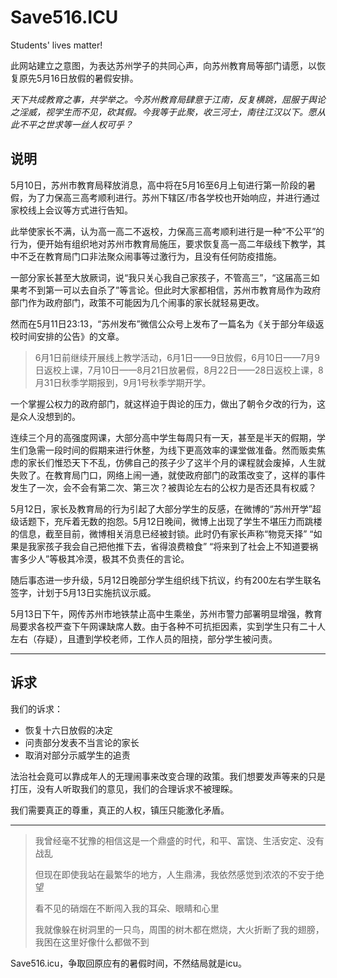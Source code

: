# Save516.ICU
Students' lives matter!


此网站建立之意图，为表达苏州学子的共同心声，向苏州教育局等部门请愿，以恢复原先5月16日放假的暑假安排。

_天下共成教育之事，共学举之。今苏州教育局肆意于江南，反复横跳，屈服于舆论之淫威，视学生而不见，砍其假。今我等于此聚，收三河士，南往江汉以下。愿从此不平之世求等一丝人权可乎？_

## 说明

5月10日，苏州市教育局释放消息，高中将在5月16至6月上旬进行第一阶段的暑假，为了力保高三高考顺利进行。苏州下辖区/市各学校也开始响应，并进行通过家校线上会议等方式进行告知。

此举使家长不满，认为高一高二不返校，力保高三高考顺利进行是一种“不公平”的行为，便开始有组织地对苏州市教育局施压，要求恢复高一高二年级线下教学，其中不乏在教育局门口非法聚众闹事等过激行为，且没有任何防疫措施。

一部分家长甚至大放厥词，说“我只关心我自己家孩子，不管高三”，“这届高三如果考不到第一可以去自杀了”等言论。但此时大家都相信，苏州市教育局作为政府部门作为政府部门，政策不可能因为几个闹事的家长就轻易更改。

然而在5月11日23:13，“苏州发布”微信公众号上发布了一篇名为《关于部分年级返校时间安排的公告》的文章。
> 6月1日前继续开展线上教学活动，6月1日——9日放假，6月10日——7月9日返校上课，7月10日——8月21日放暑假，8月22日——28日返校上课，8月31日秋季学期报到，9月1号秋季学期开学。

一个掌握公权力的政府部门，就这样迫于舆论的压力，做出了朝令夕改的行为，这是众人没想到的。

连续三个月的高强度网课，大部分高中学生每周只有一天，甚至是半天的假期，学生们急需一段时间的假期来进行休整，为线下更高效率的课堂做准备。然而贩卖焦虑的家长们惟恐天下不乱，仿佛自己的孩子少了这半个月的课程就会废掉，人生就失败了。在教育局门口，网络上闹一通，就使政府部门的政策改变了，这样的事件发生了一次，会不会有第二次、第三次？被舆论左右的公权力是否还具有权威？

5月12日，家长及教育局的行为引起了大部分学生的反感，在微博的“苏州开学”超级话题下，充斥着无数的抱怨。5月12日晚间，微博上出现了学生不堪压力而跳楼的信息，截至目前，微博相关消息已经被封锁。此时仍有家长声称“物竞天择” “如果是我家孩子我会自己把他推下去，省得浪费粮食” “将来到了社会上不知道要祸害多少人”等极其冷漠，极其不负责任的言论。

随后事态进一步升级，5月12日晚部分学生组织线下抗议，约有200左右学生联名签字，计划于5月13日实施抗议示威。

5月13日下午，网传苏州市地铁禁止高中生乘坐，苏州市警力部署明显增强，教育局要求各校严查下午网课缺席人数。由于各种不可抗拒因素，实到学生只有二十人左右（存疑），且遭到学校老师，工作人员的阻挠，部分学生被问责。

---
## 诉求
我们的诉求：
- 恢复十六日放假的决定
- 问责部分发表不当言论的家长
- 取消对部分示威学生的追责

法治社会竟可以靠成年人的无理闹事来改变合理的政策。我们想要发声等来的只是打压，没有人听取我们的意见，我们的合理诉求不被理睬。

我们需要真正的尊重，真正的人权，镇压只能激化矛盾。

---

> 我曾经毫不犹豫的相信这是一个鼎盛的时代，和平、富饶、生活安定、没有战乱
> 
> 但现在即使我站在最繁华的地方，人生鼎沸，我依然感觉到浓浓的不安于绝望
> 
> 看不见的硝烟在不断闯入我的耳朵、眼睛和心里
> 
> 我就像躲在树洞里的一只鸟，周围的树木都在燃烧，大火折断了我的翅膀，我困在这里好像什么都做不到
> 

Save516.icu，争取回原应有的暑假时间，不然结局就是icu。
